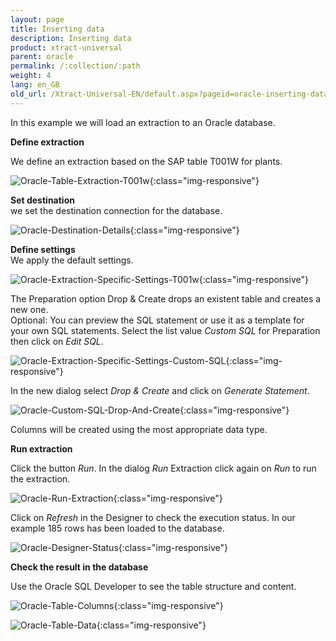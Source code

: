 ```yaml
---
layout: page
title: Inserting data
description: Inserting data
product: xtract-universal
parent: oracle
permalink: /:collection/:path
weight: 4
lang: en_GB
old_url: /Xtract-Universal-EN/default.aspx?pageid=oracle-inserting-data
---
```


In this example we will load an extraction to an Oracle database.

**Define extraction** 

We define an extraction based on the SAP table T001W for plants.

![Oracle-Table-Extraction-T001w](/img/content/Oracle-Table-Extraction-T001w.jpg){:class="img-responsive"}

**Set destination** <br>
we set the destination connection for the database.  

![Oracle-Destination-Details](/img/content/Oracle-Destination-Details.jpg){:class="img-responsive"}

**Define settings** <br>
We apply the default settings.

![Oracle-Extraction-Specific-Settings-T001w](/img/content/Oracle-Extraction-Specific-Settings-T001w.jpg){:class="img-responsive"}

The Preparation option Drop & Create drops an existent table and creates a new one. <br> 
Optional: You can preview the SQL statement or use it as a template for your own SQL statements. Select the list value *Custom SQL* for Preparation then click on *Edit SQL*.

![Oracle-Extraction-Specific-Settings-Custom-SQL](/img/content/Oracle-Extraction-Specific-Settings-Custom-SQL.jpg){:class="img-responsive"}

In the new dialog select *Drop & Create* and click on *Generate Statement*. 

![Oracle-Custom-SQL-Drop-And-Create](/img/content/Oracle-Custom-SQL-Drop-And-Create.jpg){:class="img-responsive"}

Columns will be created using the most appropriate data type. 

**Run extraction** 

Click the button *Run*. In the dialog *Run* Extraction click again on *Run* to run the extraction. 

![Oracle-Run-Extraction](/img/content/Oracle-Run-Extraction.jpg){:class="img-responsive"}

Click on *Refresh* in the Designer to check the execution status. In our example 185 rows has been loaded to the database.  

![Oracle-Designer-Status](/img/content/Oracle-Designer-Status.jpg){:class="img-responsive"}

**Check the result in the database** 

Use the Oracle SQL Developer to see the table structure and content. 

![Oracle-Table-Columns](/img/content/Oracle-Table-Columns.jpg){:class="img-responsive"}

![Oracle-Table-Data](/img/content/Oracle-Table-Data.jpg){:class="img-responsive"}